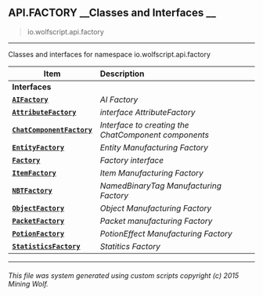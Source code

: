 ## API.FACTORY __Classes and Interfaces __

>io.wolfscript.api.factory

---

Classes and interfaces for namespace io.wolfscript.api.factory

Item | Description   
--- | :--- 
__Interfaces__|
__[`AIFactory`](AIFactory.md)__ | _AI Factory_ 
__[`AttributeFactory`](AttributeFactory.md)__ | _interface AttributeFactory_ 
__[`ChatComponentFactory`](ChatComponentFactory.md)__ | _Interface to creating the ChatComponent components_ 
__[`EntityFactory`](EntityFactory.md)__ | _Entity Manufacturing Factory_ 
__[`Factory`](Factory.md)__ | _Factory interface_ 
__[`ItemFactory`](ItemFactory.md)__ | _Item Manufacturing Factory_ 
__[`NBTFactory`](NBTFactory.md)__ | _NamedBinaryTag Manufacturing Factory_ 
__[`ObjectFactory`](ObjectFactory.md)__ | _Object Manufacturing Factory_ 
__[`PacketFactory`](PacketFactory.md)__ | _Packet manufacturing Factory_ 
__[`PotionFactory`](PotionFactory.md)__ | _PotionEffect Manufacturing Factory_ 
__[`StatisticsFactory`](StatisticsFactory.md)__ | _Statitics Factory_ 



---



###### This file was system generated using custom scripts copyright (c) 2015 Mining Wolf.
	

